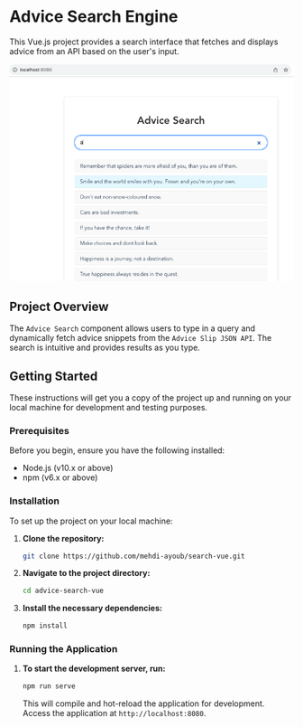 # Advice Search Engine

This Vue.js project provides a search interface that fetches and displays advice from an API based on the user's input.

![SEARCH](public/Mainpage.png)

## Project Overview

The `Advice Search` component allows users to type in a query and dynamically fetch advice snippets from the `Advice Slip JSON API`. The search is intuitive and provides results as you type.

## Getting Started

These instructions will get you a copy of the project up and running on your local machine for development and testing purposes.

### Prerequisites

Before you begin, ensure you have the following installed:
- Node.js (v10.x or above)
- npm (v6.x or above)

### Installation

To set up the project on your local machine:

1. **Clone the repository:**

    ```bash
    git clone https://github.com/mehdi-ayoub/search-vue.git
    ```

2. **Navigate to the project directory:**

    ```bash
    cd advice-search-vue
    ```

3. **Install the necessary dependencies:**

    ```bash
    npm install
    ```

### Running the Application

1. **To start the development server, run:**

    ```bash
    npm run serve
    ```

    This will compile and hot-reload the application for development. Access the application at `http://localhost:8080`.
